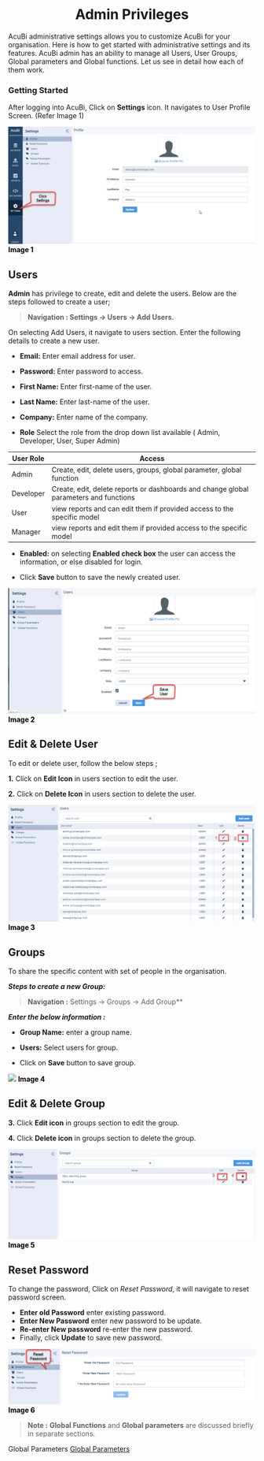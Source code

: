 


 <center><h1>Admin Privileges</h1></center>

 AcuBi administrative settings allows you to customize AcuBi for your organisation.
Here is how to get started with administrative settings and its features.
AcuBi admin has an ability to manage all Users, User Groups, Global parameters and Global functions. Let us see in detail how each of them work.

### Getting Started

After logging into AcuBi, Click on <b>Settings</b> icon. It navigates to User Profile Screen. (Refer Image 1)

![enter image description here](https://raw.githubusercontent.com/sv18042016/fp1/27b6eae2e46df9bf92999bd5c6f3754f217a2b36/images/New_version5/TD_Settings_1.png)
<b> <font color = "Black">  Image 1 </font> </b>

## Users

 <b>Admin</b> has privilege to create, edit and delete the users. Below are the steps followed to create a user;
 
 > <b>Navigation : Settings → Users →  Add Users.</b>
 
On selecting Add Users, it navigate to users section. Enter the following details to create a new user.

- <b>Email:</b> Enter email address for user.

- <b>Password:</b> Enter password to access.

- <b>First Name:</b> Enter first-name of the user.

- <b>Last Name:</b> Enter last-name of the user. 

- <b>Company:</b> Enter name of the company.

- <b>Role</b> Select the role from the drop down list available ( Admin, Developer, User, Super Admin)


| User Role |  Access|
|--|--|
| Admin | Create, edit, delete users, groups, global parameter, global function |
|Developer|Create, edit, delete reports or dashboards and change global parameters and functions|
|User|view reports and can edit them if provided access to the specific model|
|Manager|view reports and edit them if provided access to the specific model|

- <b>Enabled:</b> on selecting **Enabled check box** the user can access the information, or else disabled for login.

- Click <b>Save</b> button to save the newly created user.

![enter image description here](https://raw.githubusercontent.com/sv18042016/fp1/c425904aa43b8e9f13d4ff6b4dd2abce59624d83/images/New_version5/TD_Settings_2.png)
 <b> <font color = "Black">  Image 2 </font> </b>

## Edit & Delete User

To edit or delete user, follow the below steps ;

<b>1.</b> Click on <b>Edit Icon</b> in users section to edit the user.

<b>2.</b> Click on <b>Delete Icon</b> in users section to delete the user.

![enter image description here](https://raw.githubusercontent.com/sv18042016/fp1/2a787ffdfc5140b0562affeea40792b79603a50c/images/New_version5/TD_Settings_3.png)
 <b> <font color = "Black">  Image 3 </font> </b>

## Groups

To share the specific content with set of people in the organisation.

<b><i>Steps to create a new Group:</i></b>

><b>Navigation :</b> Settings → Groups → Add Group**

<b><i>Enter the below information :</i></b>

- <b>Group Name:</b> enter a group name.

- <b>Users:</b> Select  users for group.

- Click on <b>Save</b> button to save group.

![
](https://raw.githubusercontent.com/sv18042016/fp1/edc96c6183d9b36a9ade3763409cf079ac558b53/images/New_version5/TD_Settings_4.png)
 <b> <font color = "Black">  Image 4</font> </b>
 
## Edit & Delete Group

<b>3.</b> Click <b>Edit icon</b> in groups section  to edit the group.

<b>4.</b>  Click  <b>Delete icon</b> in groups section to delete the group.

![enter image description here](https://raw.githubusercontent.com/sv18042016/fp1/b884b6ec9a2cdecab48fde9f3f478141613da7d7/images/New_version5/TD_Settings_5.png)
<b> <font color = "Black">  Image 5 </font> </b>

## Reset Password

To change the password, Click on *Reset Password*, it will navigate to reset password screen.

- <b>Enter old Password</b> enter existing password.
- <b>Enter New Password</b> enter new password to be update.
- <b>Re-enter New password</b> re-enter the new password.
- Finally, click <b>Update</b> to save new password.

![enter image description here](https://raw.githubusercontent.com/sv18042016/fp1/34f271bf782d072db5192b52b67c19f8d364c993/images/New_version5/TD_Settings_6.png)
<b> <font color = "Black">  Image 6 </font> </b>

> <b> Note :</b> <b>Global Functions</b> and <b>Global parameters</b> are discussed briefly in separate sections.

Global Parameters 
[Global Parameters](http://ec2-18-196-122-102.eu-central-1.compute.amazonaws.com/documentation/acubi_technical_documentation.html#/Global_Parameters_TD)
<!--stackedit_data:
eyJoaXN0b3J5IjpbNDQ2MDg0MDkwLDE0MzMxNDcxNjYsOTEzNj
k4MzMzXX0=
-->